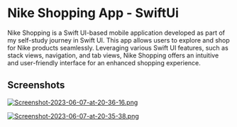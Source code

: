 
# Nike Shopping App - SwiftUi

Nike Shopping is a Swift UI-based mobile application developed as part of my self-study journey in Swift UI. This app allows users to explore and shop for Nike products seamlessly. Leveraging various Swift UI features, such as stack views, navigation, and tab views, Nike Shopping offers an intuitive and user-friendly interface for an enhanced shopping experience.








## Screenshots

[![Screenshot-2023-06-07-at-20-36-16.png](https://i.postimg.cc/vmxDCLb4/Screenshot-2023-06-07-at-20-36-16.png)](https://postimg.cc/qt0k3Ktr)


[![Screenshot-2023-06-07-at-20-35-38.png](https://i.postimg.cc/RhNc6z4F/Screenshot-2023-06-07-at-20-35-38.png)](https://postimg.cc/vxw1kk1F)

